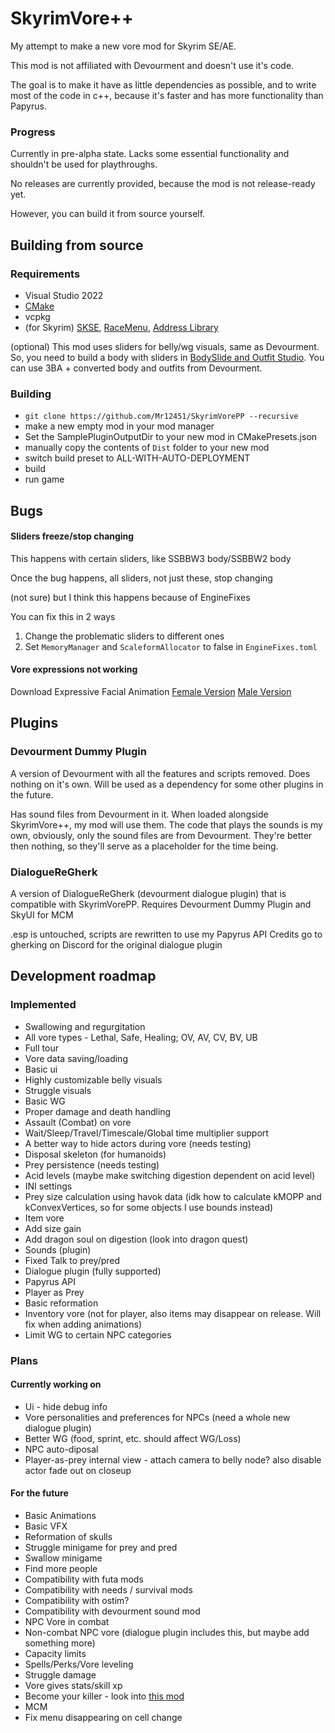 # SkyrimVore++
My attempt to make a new vore mod for Skyrim SE/AE.

This mod is not affiliated with Devourment and doesn't use it's code.

The goal is to make it have as little dependencies as possible, and to write most of the code in c++, because it's faster and has more functionality than Papyrus.

### Progress
Currently in pre-alpha state. Lacks some essential functionality and shouldn't be used for playthroughs.

No releases are currently provided, because the mod is not release-ready yet.

However, you can build it from source yourself.


## Building from source
### Requirements
* Visual Studio 2022
* [CMake](https://cmake.org/download/)
* vcpkg
* (for Skyrim) [SKSE](https://skse.silverlock.org/), [RaceMenu](https://www.nexusmods.com/skyrimspecialedition/mods/19080), [Address Library](https://www.nexusmods.com/skyrimspecialedition/mods/32444)

(optional) This mod uses sliders for belly/wg visuals, same as Devourment. So, you need to build a body with sliders in [BodySlide and Outfit Studio](https://www.nexusmods.com/skyrimspecialedition/mods/201). You can use 3BA + converted body and outfits from Devourment.

### Building
* `git clone https://github.com/Mr12451/SkyrimVorePP --recursive`
* make a new empty mod in your mod manager
* Set the SamplePluginOutputDir to your new mod in CMakePresets.json
* manually copy the contents of `Dist` folder to your new mod
* switch build preset to ALL-WITH-AUTO-DEPLOYMENT
* build
* run game

## Bugs
#### Sliders freeze/stop changing
This happens with certain sliders, like SSBBW3 body/SSBBW2 body

Once the bug happens, all sliders, not just these, stop changing

(not sure) but I think this happens because of EngineFixes

You can fix this in 2 ways

1. Change the problematic sliders to different ones
2. Set `MemoryManager` and `ScaleformAllocator` to false in `EngineFixes.toml`

#### Vore expressions not working
Download Expressive Facial Animation [Female Version](https://www.nexusmods.com/skyrimspecialedition/mods/19181) [Male Version](https://www.nexusmods.com/skyrimspecialedition/mods/19532)


## Plugins
### Devourment Dummy Plugin
A version of Devourment with all the features and scripts removed. Does nothing on it's own. Will be used as a dependency for some other plugins in the future.

Has sound files from Devourment in it. When loaded alongside SkyrimVore++, my mod will use them. The code that plays the sounds is my own, obviously, only the sound files are from Devourment. They're better then nothing, so they'll serve as a placeholder for the time being.

### DialogueReGherk
A version of DialogueReGherk (devourment dialogue plugin) that is compatible with SkyrimVorePP. Requires Devourment Dummy Plugin and SkyUI for MCM

.esp is untouched, scripts are rewritten to use my Papyrus API
Credits go to gherking on Discord for the original dialogue plugin

## Development roadmap
### Implemented
* Swallowing and regurgitation
* All vore types - Lethal, Safe, Healing; OV, AV, CV, BV, UB
* Full tour
* Vore data saving/loading
* Basic ui
* Highly customizable belly visuals
* Struggle visuals
* Basic WG
* Proper damage and death handling
* Assault (Combat) on vore
* Wait/Sleep/Travel/Timescale/Global time multiplier support
* A better way to hide actors during vore (needs testing)
* Disposal skeleton (for humanoids)
* Prey persistence (needs testing)
* Acid levels (maybe make switching digestion dependent on acid level)
* INI settings
* Prey size calculation using havok data (idk how to calculate kMOPP and kConvexVertices, so for some objects I use bounds instead)
* Item vore
* Add size gain
* Add dragon soul on digestion (look into dragon quest)
* Sounds (plugin)
* Fixed Talk to prey/pred
* Dialogue plugin (fully supported)
* Papyrus API
* Player as Prey
* Basic reformation
* Inventory vore (not for player, also items may disappear on release. Will fix when adding animations)
* Limit WG to certain NPC categories
### Plans
#### Currently working on
* Ui - hide debug info
* Vore personalities and preferences for NPCs (need a whole new dialogue plugin)
* Better WG (food, sprint, etc. should affect WG/Loss)
* NPC auto-diposal
* Player-as-prey internal view - attach camera to belly node? also disable actor fade out on closeup
#### For the future
* Basic Animations
* Basic VFX
* Reformation of skulls
* Struggle minigame for prey and pred
* Swallow minigame
* Find more people
* Compatibility with futa mods
* Compatibility with needs / survival mods
* Compatibility with ostim?
* Compatibility with devourment sound mod
* NPC Vore in combat
* Non-combat NPC vore (dialogue plugin includes this, but maybe add something more)
* Capacity limits
* Spells/Perks/Vore leveling
* Struggle damage
* Vore gives stats/skill xp
* Become your killer - look into [this mod](https://www.nexusmods.com/skyrimspecialedition/mods/62934)
* MCM
* Fix menu disappearing on cell change